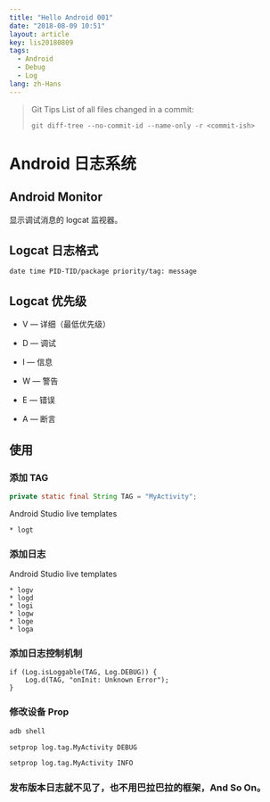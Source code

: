 ```yaml
---
title: "Hello Android 001"
date: "2018-08-09 10:51"
layout: article
key: lis20180809
tags:
  - Android
  - Debug
  - Log
lang: zh-Hans
---
```


> Git Tips
> List of all files changed in a commit:
> ``` Git
> git diff-tree --no-commit-id --name-only -r <commit-ish>
> ```

# Android 日志系统

## Android Monitor

显示调试消息的 logcat 监视器。

## Logcat 日志格式

``` Logcat
date time PID-TID/package priority/tag: message
```

## Logcat 优先级

* V — 详细（最低优先级）

* D — 调试

* I — 信息

* W — 警告

* E — 错误

* A — 断言

## 使用

### 添加 TAG

``` Java
private static final String TAG = "MyActivity";
```

Android Studio live templates
```
* logt
```

### 添加日志
Android Studio live templates
```
* logv
* logd
* logi
* logw
* loge
* loga
```
### 添加日志控制机制

``` Android
if (Log.isLoggable(TAG, Log.DEBUG)) {
    Log.d(TAG, "onInit: Unknown Error");
}
```

### 修改设备 Prop
``` bash
adb shell

setprop log.tag.MyActivity DEBUG

setprop log.tag.MyActivity INFO
```

### 发布版本日志就不见了，也不用巴拉巴拉的框架，And So On。
